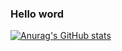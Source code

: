 ### Hello word

[![Anurag's GitHub stats](https://github-readme-stats.vercel.app/api?username=owen0924-owen)](https://github.com/anuraghazra/github-readme-stats)
